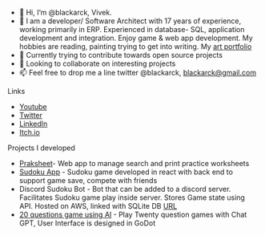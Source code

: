 - 👋 Hi, I’m @blackarck, Vivek.
- 👀 I am a developer/ Software Architect with 17 years of experience, working primarily in ERP. Experienced in database- SQL, application development and integration. Enjoy game & web app development. My hobbies are reading, painting trying to get into writing. My [art portfolio](artstation.com/blackarck)
- 🌱 Currently trying to contribute towards open source projects
- 💞️ Looking to collaborate on interesting projects 
- 📫 Feel free to drop me a line twitter @blackarck, blackarck@gmail.com

<!---
blackarck/blackarck is a ✨ special ✨ repository because its `README.md` (this file) appears on your GitHub profile.
You can click the Preview link to take a look at your changes.
--->

Links
- [Youtube](https://www.youtube.com/channel/UC9R0-fL6f_yE9sv7Zkb98CA) 
- [Twitter](https://twitter.com/blackarck)
- [LinkedIn](https://www.linkedin.com/in/viveks620/)
- [Itch.io](https://blackarck.itch.io/)


Projects I developed

- [Praksheet](https://praksheet.com)- Web app to manage search and print practice worksheets
- [Sudoku App](https://sudoku.ioblitz.com) - Sudoku game developed in react with back end to support game save, compete with friends
- Discord Sudoku Bot - Bot that can be added to a discord server. Facilitates Sudoku game play inside server. Stores Game state using API. Hosted on AWS, linked with SQLite DB [URL](https://discord.com/api/oauth2/authorize?client_id=795345587703644180&permissions=2183991392320&scope=bot)
- [20 questions game using AI](https://blackarck.itch.io/twenty-questions-with-ai-chatgpt) - Play Twenty question games with Chat GPT, User Interface is designed in GoDot
